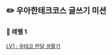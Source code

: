 ## ✏️ 우아한테크코스 글쓰기 미션


### 🌈 레벨 1 
[LV1 : 우테코 한달 생활기](https://github.com/woowacourse/woowa-writing-5/pull/12)
